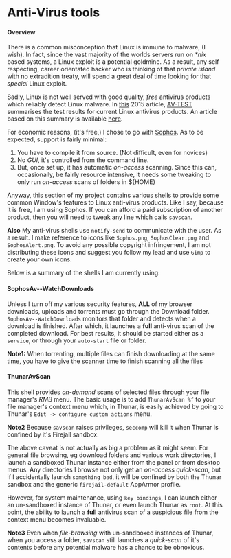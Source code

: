 # Anti-Virus tools

#### Overview
There is a common misconception that Linux is immune to malware, (I wish). In fact, since the vast majority of the worlds servers run on *\*nix* based systems, a Linux exploit is a potential goldmine. As a result, any self respecting, career orientated hacker who is thinking of that *private island* with no extradition treaty, will spend a great deal of time looking for that *special* Linux exploit.

Sadly, Linux is not well served with good quality, *free* antivirus products which reliably detect Linux malware. In [this](https://www.av-test.org/en/news/news-single-view/linux-16-security-packages-against-windows-and-linux-malware-put-to-the-test/) 2015 article, [AV-TEST](https://en.wikipedia.org/wiki/AV-TEST) summarises the test results for current Linux antivirus products. An article based on this summary is available [here](https://www.csoonline.com/article/2989137/linux/av-test-lab-tests-16-linux-antivirus-products-against-windows-and-linux-malware.html).

For economic reasons, (it's free,) I chose to go with [Sophos](https://www.sophos.com/en-us/products/free-tools/sophos-antivirus-for-linux.aspx). As to be expected, support is fairly minimal:
1. You have to compile it from source. (Not difficult, even for novices)
1. No *GUI*, it's controlled from the command line.
1. But, once set up, it has automatic *on-access* scanning. Since this can, occasionally, be fairly resource intensive, it needs some tweaking to only run *on-access* scans of folders in ${HOME}

Anyway, this section of my project contains various shells to provide some common Window's features to Linux anti-virus products. Like I say, because it is free, I am using Sophos. If you can afford a paid subscription of another product, then you will need to tweak any line which calls `savscan`.

**Also** My anti-virus shells use `notify-send` to communicate with the user. As a result. I make reference to icons like `Sophos.png`, `SophosClear.png` and `SophosAlert.png`. To avoid any possible copyright infringement, I am not distributing these icons and suggest you follow my lead and use `Gimp` to create your own icons.

Below is a summary of the shells I am currently using:

#### SophosAv--WatchDownloads
Unless I turn off my various security features, **ALL** of my browser downloads, uploads and torrents must go through the Download folder. `SophosAv--WatchDownloads` monitors that folder and detects when a download is finished. After which, it launches a **full** anti-virus scan of the completed download. For best results, it should be started either as a `service`, or through your `auto-start` file or folder.

**Note1:** When torrenting, multiple files can finish downloading at the same time, you have to give the scanner time to finish scanning all the files

#### ThunarAvScan
This shell provides *on-demand* scans of selected files through your file manager's *RMB* menu. The basic usage is to add `ThunarAvScan %f` to your file manager's context menu which, in Thunar, is easily achieved by going to Thunar's `Edit -> configure custom actions` menu.

**Note2** Because `savscan` raises privileges, `seccomp` will kill it when Thunar is confined by it's Firejail sandbox.

The above caveat is not actually as big a problem as it might seem. For general file browsing, eg download folders and various work directories, I launch a sandboxed Thunar instance either from the panel or from desktop menus. Any directories I browse not only get an *on-access quick-scan*, but if I accidentally launch `something bad`, it will be confined by both the Thunar sandbox and the generic `firejail-default` AppArmor profile.

However, for system maintenance, using `key bindings`, I can launch either an un-sandboxed instance of Thunar, or even launch Thunar as `root`. At this point, the ability to launch a **full** antivirus scan of a suspicious file from the context menu becomes invaluable.

**Note3** Even when *file-browsing* with un-sandboxed instances of Thunar, when you access a folder, `savscan` still launches a *quick-scan* of it's contents before any potential malware has a chance to be obnoxious.


